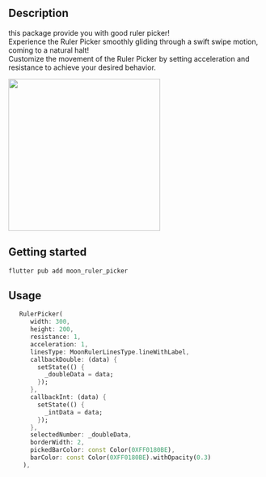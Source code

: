 

## Description
this package provide you with good ruler picker! <br/>
Experience the Ruler Picker smoothly gliding through a swift swipe motion, coming to a natural halt! <br/>
Customize the movement of the Ruler Picker by setting acceleration and resistance to achieve your desired behavior. <br/>

<img src="gif.gif" width=300 />

## Getting started

```
flutter pub add moon_ruler_picker
```

## Usage

``` dart
   RulerPicker(
      width: 300,
      height: 200,
      resistance: 1,
      acceleration: 1,
      linesType: MoonRulerLinesType.lineWithLabel,
      callbackDouble: (data) {
        setState(() {
          _doubleData = data;
        });
      },
      callbackInt: (data) {
        setState(() {
          _intData = data;
        });
      },
      selectedNumber: _doubleData,
      borderWidth: 2,
      pickedBarColor: const Color(0XFF0180BE),
      barColor: const Color(0XFF0180BE).withOpacity(0.3)
    ),
```
